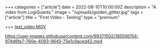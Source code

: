 +++
categories = ["article"]
date = 2022-08-10T10:00:00Z
description = "A video from LogiQuants."
image = "/uploads/golden_glitter.jpg"
tags = ["article"]
title = "First Video - Testing"
type = "premium"

+++
[test_video.MOV](/uploads/test_video.MOV "test_video.MOV")



https://user-images.githubusercontent.com/99371502/185506154-974d6fe7-760e-4093-9645-75e1c9aced42.mp4

